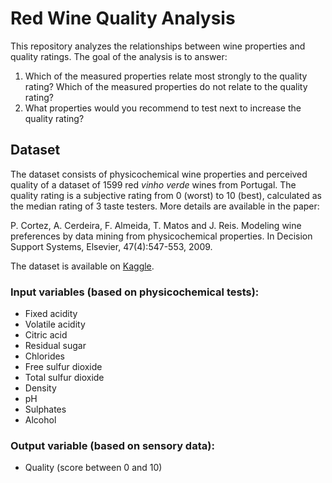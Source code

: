 # Red Wine Quality Analysis


This repository analyzes the relationships between wine properties and quality ratings. The goal of the analysis is to answer:
1. Which of the measured properties relate most strongly to the quality rating? Which of the measured properties do not relate to the quality rating?
2. What properties would you recommend to test next to increase the quality rating?

## Dataset 

The dataset consists of physicochemical wine properties and perceived quality of a dataset of 1599 red *vinho verde* wines from Portugal. The quality rating is a subjective rating from 0 (worst) to 10 (best), calculated as the median rating of 3 taste testers. More details are available in the paper:

P. Cortez, A. Cerdeira, F. Almeida, T. Matos and J. Reis. Modeling wine preferences by data mining from physicochemical properties. In Decision Support Systems, Elsevier, 47(4):547-553, 2009.

The dataset is available on [Kaggle](https://www.kaggle.com/datasets/uciml/red-wine-quality-cortez-et-al-2009).

### Input variables (based on physicochemical tests):  
* Fixed acidity  
* Volatile acidity  
* Citric acid  
* Residual sugar  
* Chlorides  
* Free sulfur dioxide  
* Total sulfur dioxide  
* Density  
* pH  
* Sulphates  
* Alcohol  

### Output variable (based on sensory data):  
* Quality (score between 0 and 10)